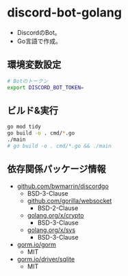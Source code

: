 # discord-bot-golang
- DiscordのBot。
- Go言語で作成。


## 環境変数設定
```sh
# Botのトークン
export DISCORD_BOT_TOKEN=
```

## ビルド&実行
```sh
go mod tidy
go build -o . cmd/*.go
./main
# go build -o . cmd/*.go && ./main
```

## 依存関係パッケージ情報
- [github.com/bwmarrin/discordgo](https://pkg.go.dev/github.com/bwmarrin/discordgo)
  - BSD-3-Clause
  - [github.com/gorilla/websocket](https://pkg.go.dev/github.com/gorilla/websocket)
    - BSD-2-Clause
  - [golang.org/x/crypto](https://pkg.go.dev/golang.org/x/crypto)
    - BSD-3-Clause
  - [golang.org/x/sys](https://pkg.go.dev/golang.org/x/sys)
    - BSD-3-Clause
- [gorm.io/gorm](https://pkg.go.dev/gorm.io/gorm)
  - MIT
- [gorm.io/driver/sqlite](https://pkg.go.dev/gorm.io/driver/sqlite)
  - MIT



